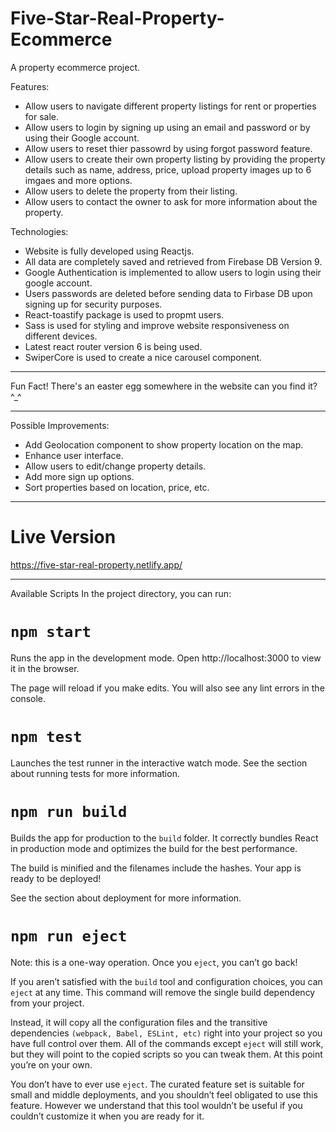 # Five-Star-Real-Property-Ecommerce
A property ecommerce project. 

Features:
- Allow users to navigate different property listings for rent or properties for sale. 
- Allow users to login by signing up using an email and password or by using their Google account.
- Allow users to reset thier passowrd by using forgot password feature.
- Allow users to create their own property listing by providing the property details such as name, address, price, upload property images up to 6 imgaes and more options. 
- Allow users to delete the property from their listing.
- Allow users to contact the owner to ask for more information about the property.

Technologies:
- Website is fully developed using Reactjs.
- All data are completely saved and retrieved from Firebase DB Version 9.
- Google Authentication is implemented to allow users to login using their google account.
- Users passwords are deleted before sending data to Firbase DB upon signing up for security purposes.
- React-toastify package is used to propmt users.
- Sass is used for styling and improve website responsiveness on different devices.
- Latest react router version 6 is being used.
- SwiperCore is used to create a nice carousel component.

------------
Fun Fact!
There's an easter egg somewhere in the website can you find it? ^_^

------------
Possible Improvements:
- Add Geolocation component to show property location on the map.
- Enhance user interface.
- Allow users to edit/change property details.
- Add more sign up options.
- Sort properties based on location, price, etc.


------------
# Live Version 
https://five-star-real-property.netlify.app/



------------
Available Scripts
In the project directory, you can run:

# ```npm start```

Runs the app in the development mode.
Open http://localhost:3000 to view it in the browser.

The page will reload if you make edits.
You will also see any lint errors in the console.

# ```npm test```
Launches the test runner in the interactive watch mode.
See the section about running tests for more information.

# ```npm run build```
Builds the app for production to the ```build``` folder.
It correctly bundles React in production mode and optimizes the build for the best performance.

The build is minified and the filenames include the hashes.
Your app is ready to be deployed!

See the section about deployment for more information.

# ```npm run eject```
Note: this is a one-way operation. Once you ```eject```, you can’t go back!

If you aren’t satisfied with the ```build``` tool and configuration choices, you can ```eject``` at any time. This command will remove the single build dependency from your project.

Instead, it will copy all the configuration files and the transitive dependencies ```(webpack, Babel, ESLint, etc)``` right into your project so you have full control over them. All of the commands except ```eject``` will still work, but they will point to the copied scripts so you can tweak them. At this point you’re on your own.

You don’t have to ever use ```eject```. The curated feature set is suitable for small and middle deployments, and you shouldn’t feel obligated to use this feature. However we understand that this tool wouldn’t be useful if you couldn’t customize it when you are ready for it.
